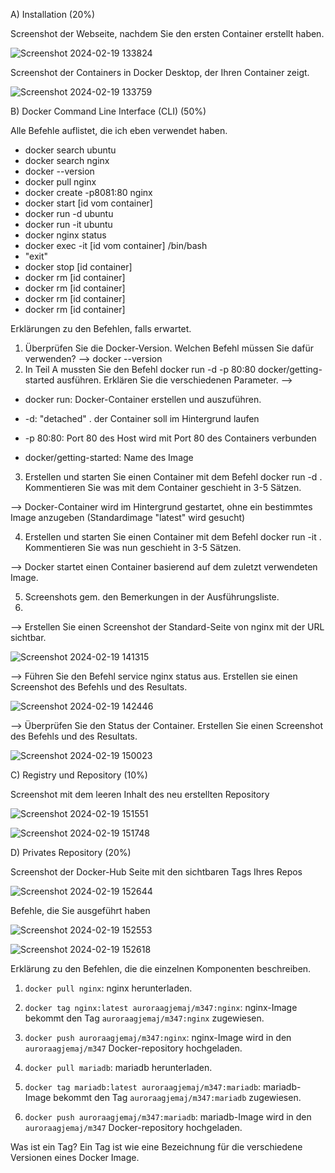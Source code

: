 A) Installation (20%)

Screenshot der Webseite, nachdem Sie den ersten Container erstellt haben.

![Screenshot 2024-02-19 133824](https://github.com/auroragjemaj/m347/assets/112400886/63f845d8-6ef4-4bf7-8ff3-5093cc8e13d0)


Screenshot der Containers in Docker Desktop, der Ihren Container zeigt.

![Screenshot 2024-02-19 133759](https://github.com/auroragjemaj/m347/assets/112400886/cd64ff13-ed59-48f0-afb9-01419d2f0497)


B) Docker Command Line Interface (CLI) (50%)

Alle Befehle auflistet, die ich eben verwendet haben.
* docker search ubuntu
* docker search nginx
* docker --version
* docker pull nginx
* docker create -p8081:80 nginx
* docker start [id vom container]
* docker run -d ubuntu
* docker run -it ubuntu
* docker nginx status
* docker exec -it [id vom container] /bin/bash
* "exit"
* docker stop [id container]
* docker rm [id container]
* docker rm [id container]
* docker rm [id container]
* docker rm [id container]


Erklärungen zu den Befehlen, falls erwartet.
1. Überprüfen Sie die Docker-Version. Welchen Befehl müssen Sie dafür verwenden? --> docker --version
2. In Teil A mussten Sie den Befehl docker run -d -p 80:80 docker/getting-started
ausführen. Erklären Sie die verschiedenen Parameter.
--> 
* docker run: Docker-Container erstellen und auszuführen.

* -d: "detached" . der Container soll im Hintergrund laufen

* -p 80:80: Port 80 des Host wird mit Port 80 des Containers verbunden
  
* docker/getting-started: Name des Image

3. Erstellen und starten Sie einen Container mit dem Befehl docker run -d . Kommentieren Sie was mit dem Container geschieht in 3-5 Sätzen.

--> Docker-Container wird im Hintergrund gestartet, ohne ein bestimmtes Image anzugeben (Standardimage "latest" wird gesucht)

4. Erstellen und starten Sie einen Container mit dem Befehl docker run -it . Kommentieren Sie was nun geschieht in 3-5 Sätzen.

--> Docker startet einen Container basierend auf dem zuletzt verwendeten Image.

5. Screenshots gem. den Bemerkungen in der Ausführungsliste.
6. 
--> Erstellen Sie einen Screenshot der Standard-Seite von nginx mit der URL sichtbar.
   
![Screenshot 2024-02-19 141315](https://github.com/auroragjemaj/m347/assets/112400886/635a5842-5d7e-4ad1-9f17-0a221500c122)


--> Führen Sie den Befehl service nginx status aus. Erstellen sie einen Screenshot des Befehls und des Resultats.

![Screenshot 2024-02-19 142446](https://github.com/auroragjemaj/m347/assets/112400886/96303a7b-1e90-46d9-bd4b-351bb95b6080)


--> Überprüfen Sie den Status der Container. Erstellen Sie einen Screenshot des Befehls und des Resultats.

![Screenshot 2024-02-19 150023](https://github.com/auroragjemaj/m347/assets/112400886/321ef338-de98-41ef-b4f1-04db3e6c90a9)



C) Registry und Repository (10%)

Screenshot mit dem leeren Inhalt des neu erstellten Repository

![Screenshot 2024-02-19 151551](https://github.com/auroragjemaj/m347/assets/112400886/1cbb8800-ab63-4bc6-a035-0e890e865a84)



![Screenshot 2024-02-19 151748](https://github.com/auroragjemaj/m347/assets/112400886/b5f6ff17-7c0a-42ee-be76-0bd8485c3ba4)


D) Privates Repository (20%)

Screenshot der Docker-Hub Seite mit den sichtbaren Tags Ihres Repos

![Screenshot 2024-02-19 152644](https://github.com/auroragjemaj/m347/assets/112400886/dfc75b55-aefc-476d-90b1-7c90c01c2e85)


Befehle, die Sie ausgeführt haben

![Screenshot 2024-02-19 152553](https://github.com/auroragjemaj/m347/assets/112400886/c2a18199-c98d-47db-b6a0-328d8fefb254)


![Screenshot 2024-02-19 152618](https://github.com/auroragjemaj/m347/assets/112400886/a2fa0f2e-291f-464c-96b3-0b2300b640f0)


Erklärung zu den Befehlen, die die einzelnen Komponenten beschreiben.

1. `docker pull nginx`: nginx herunterladen.
 
2. `docker tag nginx:latest auroraagjemaj/m347:nginx`: nginx-Image bekommt den Tag `auroraagjemaj/m347:nginx` zugewiesen. 
 
3. `docker push auroraagjemaj/m347:nginx`: nginx-Image wird in den `auroraagjemaj/m347` Docker-repository hochgeladen.
 
4. `docker pull mariadb`: mariadb herunterladen.
 
5. `docker tag mariadb:latest auroraagjemaj/m347:mariadb`: mariadb-Image bekommt den Tag `auroraagjemaj/m347:mariadb` zugewiesen.
 
6. `docker push auroraagjemaj/m347:mariadb`: mariadb-Image wird in den `auroraagjemaj/m347` Docker-repository hochgeladen.

Was ist ein Tag? 
Ein Tag ist wie eine Bezeichnung für die verschiedene Versionen eines Docker Image.
